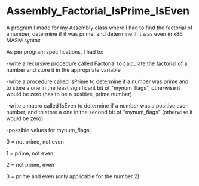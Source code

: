 # Assembly_Factorial_IsPrime_IsEven
A program I made for my Assembly class where I had to find the factorial of a number, determine if it was prime, and determine if it was even in x86 MASM syntax

As per program specifications, I had to:

-write a recursive procedure called Factorial to calculate the factorial of a number and store it in the appropriate variable

-write a procedure called IsPrime to determine if a number was prime and to store a one in the least significant bit of "mynum_flags", otherwise it would be zero (has to be a positive, prime number)

-write a macro called IsEven to determine if a number was a positive even number, and to store a one in the second bit of "mynum_flags" (otherwise it would be zero)


-possible values for mynum_flags:

0 = not prime, not even

1 = prime, not even

2 = not prime, even

3 = prime and even (only applicable for the number 2)
